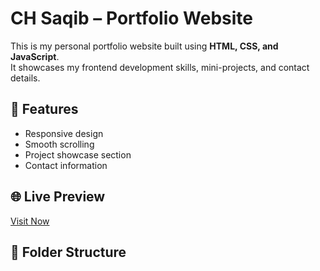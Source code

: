 # CH Saqib – Portfolio Website

This is my personal portfolio website built using **HTML, CSS, and JavaScript**.  
It showcases my frontend development skills, mini-projects, and contact details.

## 🚀 Features
- Responsive design
- Smooth scrolling
- Project showcase section
- Contact information

## 🌐 Live Preview
[Visit Now](https://iamsaqib.42web.io)

## 📁 Folder Structure
